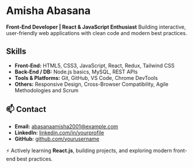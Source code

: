 # Amisha Abasana
**Front-End Developer | React & JavaScript Enthusiast**
Building interactive, user-friendly web applications with clean code and modern best practices.

## Skills
- **Front-End:** HTML5, CSS3, JavaScript, React, Redux, Tailwind CSS
- **Back-End / DB:** Node.js basics, MySQL, REST APIs
- **Tools & Platforms:** Git, GitHub, VS Code, Chrome DevTools
- **Others:** Responsive Design, Cross-Browser Compatibility, Agile Methodologies and Scrum

## 📫 Contact
- **Email:** abasanaamisha2001@example.com  
- **LinkedIn:** [linkedin.com/in/yourprofile](https://www.linkedin.com/in/amisha-abasana/)  
- **GitHub:** [github.com/yourusername](https://github.com/amiabasana)

⚡ Actively learning **React.js**, building projects, and exploring modern front-end best practices.
